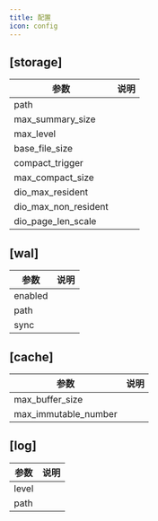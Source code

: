 ```yaml
---
title: 配置
icon: config
---
```


## [storage]

| 参数                 | 说明 |
| -------------------- | ---- |
| path                 |      |
| max_summary_size     |      |
| max_level            |      |
| base_file_size       |      |
| compact_trigger      |      |
| max_compact_size     |      |
| dio_max_resident     |      |
| dio_max_non_resident |      |
| dio_page_len_scale   |      |

## [wal]

| 参数    | 说明 |
| ------- | ---- |
| enabled |      |
| path    |      |
| sync    |      |

## [cache]

| 参数                 | 说明 |
| -------------------- | ---- |
| max_buffer_size      |      |
| max_immutable_number |      |

## [log]

| 参数  | 说明 |
| ----- | ---- |
| level |      |
| path  |      |